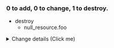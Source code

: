 ### 0 to add, 0 to change, 1 to destroy.
- destroy
	- null_resource.foo
<details><summary>Change details (Click me)</summary>

```diff
# null_resource.foo will be destroyed
@@ -1,4 +1 @@
-{
-  "id": "317876227733854172",
-  "triggers": null
-}
+null
```

</details>
